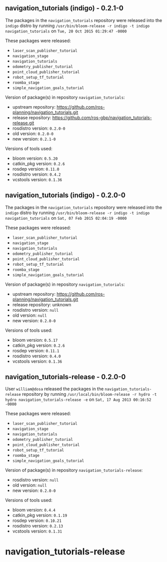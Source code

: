 ## navigation_tutorials (indigo) - 0.2.1-0

The packages in the `navigation_tutorials` repository were released into the `indigo` distro by running `/usr/bin/bloom-release -r indigo -t indigo navigation_tutorials` on `Tue, 20 Oct 2015 01:29:47 -0000`

These packages were released:
- `laser_scan_publisher_tutorial`
- `navigation_stage`
- `navigation_tutorials`
- `odometry_publisher_tutorial`
- `point_cloud_publisher_tutorial`
- `robot_setup_tf_tutorial`
- `roomba_stage`
- `simple_navigation_goals_tutorial`

Version of package(s) in repository `navigation_tutorials`:
- upstream repository: https://github.com/ros-planning/navigation_tutorials.git
- release repository: https://github.com/ros-gbp/navigation_tutorials-release.git
- rosdistro version: `0.2.0-0`
- old version: `0.2.0-0`
- new version: `0.2.1-0`

Versions of tools used:
- bloom version: `0.5.20`
- catkin_pkg version: `0.2.6`
- rosdep version: `0.11.0`
- rosdistro version: `0.4.2`
- vcstools version: `0.1.36`


## navigation_tutorials (indigo) - 0.2.0-0

The packages in the `navigation_tutorials` repository were released into the `indigo` distro by running `/usr/bin/bloom-release -r indigo -t indigo navigation_tutorials` on `Sat, 07 Feb 2015 02:04:19 -0000`

These packages were released:
- `laser_scan_publisher_tutorial`
- `navigation_stage`
- `navigation_tutorials`
- `odometry_publisher_tutorial`
- `point_cloud_publisher_tutorial`
- `robot_setup_tf_tutorial`
- `roomba_stage`
- `simple_navigation_goals_tutorial`

Version of package(s) in repository `navigation_tutorials`:
- upstream repository: https://github.com/ros-planning/navigation_tutorials.git
- release repository: unknown
- rosdistro version: `null`
- old version: `null`
- new version: `0.2.0-0`

Versions of tools used:
- bloom version: `0.5.17`
- catkin_pkg version: `0.2.6`
- rosdep version: `0.11.1`
- rosdistro version: `0.4.0`
- vcstools version: `0.1.36`


## navigation_tutorials-release - 0.2.0-0

User `william@dosa` released the packages in the `navigation_tutorials-release` repository by running `/usr/local/bin/bloom-release -r hydro -t hydro navigation_tutorials-release -e` on `Sat, 17 Aug 2013 00:16:52 -0000`

These packages were released:
- `laser_scan_publisher_tutorial`
- `navigation_stage`
- `navigation_tutorials`
- `odometry_publisher_tutorial`
- `point_cloud_publisher_tutorial`
- `robot_setup_tf_tutorial`
- `roomba_stage`
- `simple_navigation_goals_tutorial`

Version of package(s) in repository `navigation_tutorials-release`:
- rosdistro version: `null`
- old version: `null`
- new version: `0.2.0-0`

Versions of tools used:
- bloom version: `0.4.4`
- catkin_pkg version: `0.1.19`
- rosdep version: `0.10.21`
- rosdistro version: `0.2.13`
- vcstools version: `0.1.31`


navigation_tutorials-release
============================
